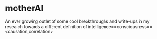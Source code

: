 # motherAI
An ever growing outlet of some cool breakthroughs and write-ups in my research towards a different definition of intelligence==consciousness==&lt;causation,correlation>
